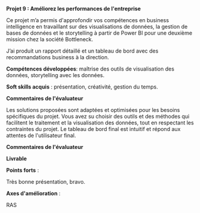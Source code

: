 **Projet 9 : Améliorez les performances de l'entreprise**

Ce projet m’a permis d'approfondir vos compétences en business intelligence en travaillant sur des visualisations de données, 
la gestion de bases de données et le storytelling à partir de Power BI pour une deuxième mission chez la société Bottleneck.

J’ai produit un rapport détaillé et un tableau de bord avec des recommandations business à la direction.

**Compétences développées**: maîtrise des outils de visualisation des données, storytelling avec les données.

**Soft skills acquis** : présentation, créativité, gestion du temps.

**Commentaires de l'évaluateur**

Les solutions proposées sont adaptées et optimisées pour les besoins spécifiques du projet. 
Vous avez su choisir des outils et des méthodes qui facilitent le traitement et la visualisation des données, 
tout en respectant les contraintes du projet. 
Le tableau de bord final est intuitif et répond aux attentes de l'utilisateur final.

**Commentaires de l'évaluateur**

**Livrable**

**Points forts** :

Très bonne présentation, bravo.

**Axes d'amélioration** : 

RAS

